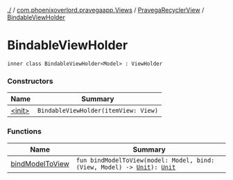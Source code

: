 [./](../../../index.md) / [com.phoenixoverlord.pravegaapp.Views](../../index.md) / [PravegaRecyclerView](../index.md) / [BindableViewHolder](./index.md)

# BindableViewHolder

`inner class BindableViewHolder<Model> : ViewHolder`

### Constructors

| Name | Summary |
|---|---|
| [&lt;init&gt;](-init-.md) | `BindableViewHolder(itemView: View)` |

### Functions

| Name | Summary |
|---|---|
| [bindModelToView](bind-model-to-view.md) | `fun bindModelToView(model: Model, bind: (View, Model) -> `[`Unit`](https://kotlinlang.org/api/latest/jvm/stdlib/kotlin/-unit/index.html)`): `[`Unit`](https://kotlinlang.org/api/latest/jvm/stdlib/kotlin/-unit/index.html) |
